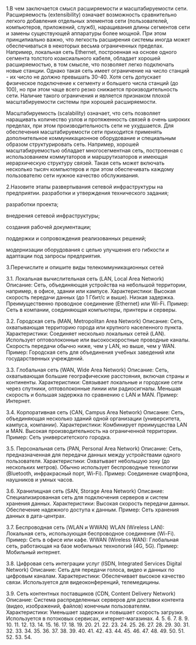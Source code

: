 1.В чем заключается смысл расширяемости и масштабируемости сети.
Расширяемость (extensibility) означает возможность сравнительно легкого добавления отдельных элементов сети (пользователей, компьютеров, приложений, служб), наращивания длины сегментов сети и замены существующей аппаратуры более мощной. При этом принципиально важно, что легкость расширения системы иногда может обеспечиваться в некоторых весьма ограниченных пределах. Например, локальная сеть Ethernet, построенная на основе одного сегмента толстого коаксиального кабеля, обладает хорошей расширяемостью, в том смысле, что позволяет легко подключать новые станции. Однако такая сеть имеет ограничение на число станций - их число не должно превышать 30-40. Хотя сеть допускает физическое подключение к сегменту и большего числа станций (до 100), но при этом чаще всего резко снижается производительность сети. Наличие такого ограничения и является признаком плохой масштабируемости системы при хорошей расширяемости.  

Масштабируемость (scalability) означает, что сеть позволяет наращивать количество узлов и протяженность связей в очень широких пределах, при этом производительность сети не ухудшается. Для обеспечения масштабируемости сети приходится применять дополнительное коммуникационное оборудование и специальным образом структурировать сеть. Например, хорошей масштабируемостью обладает многосегментная сеть, построенная с использованием коммутаторов и маршрутизаторов и имеющая иерархическую структуру связей. Такая сеть может включать несколько тысяч компьютеров и при этом обеспечивать каждому пользователю сети нужное качество обслуживания.


2.Назовите этапы развертывания сетевой инфраструктуры на предприятии.
разработки и утверждения технического задания;

разработки проекта;

внедрения сетевой инфраструктуры;

создания рабочей документации;

поддержки и сопровождения реализованных решений;

модернизации оборудования с целью улучшения его гибкости и адаптации под запросы предприятия.


3.Перечислите и опишите виды телекоммуникационных сетей

3.1. Локальная вычислительная сеть (LAN, Local Area Network)
Описание:
Сеть, объединяющая устройства на небольшой территории, например, в офисе, здании или кампусе.
Характеристики:
Высокая скорость передачи данных (до 1 Гбит/с и выше).
Низкая задержка.
Преимущественно проводное соединение (Ethernet) или Wi-Fi.
Пример: Сеть в компании, соединяющая компьютеры, принтеры и серверы.

3.2. Городская сеть (MAN, Metropolitan Area Network)
Описание:
Сеть, охватывающая территорию города или крупного населенного пункта.
Характеристики:
Соединяет несколько локальных сетей (LAN).
Использует оптоволоконные или высокоскоростные проводные каналы.
Скорость передачи обычно ниже, чем у LAN, но выше, чем у WAN.
Пример: Городская сеть для объединения учебных заведений или государственных учреждений.

3.3. Глобальная сеть (WAN, Wide Area Network)
Описание:
Сеть, охватывающая большие географические расстояния, включая страны и континенты.
Характеристики:
Связывает локальные и городские сети через спутники, оптоволоконные линии или радиосигналы.
Меньшая скорость и большая задержка по сравнению с LAN и MAN.
Пример: Интернет.

3.4. Корпоративная сеть (CAN, Campus Area Network)
Описание:
Сеть, объединяющая несколько зданий одной организации (университета, кампуса, компании).
Характеристики:
Комбинирует преимущества LAN и MAN.
Высокая производительность на ограниченной территории.
Пример: Сеть университетского городка.

3.5. Персональная сеть (PAN, Personal Area Network)
Описание:
Сеть, предназначенная для передачи данных между устройствами одного пользователя.
Характеристики:
Охватывает небольшую зону (до нескольких метров).
Обычно использует беспроводные технологии (Bluetooth, инфракрасный порт, Wi-Fi).
Пример: Соединение смартфона, наушников и умных часов.

3.6. Хранилищная сеть (SAN, Storage Area Network)
Описание:
Специализированная сеть для подключения серверов и систем хранения данных.
Характеристики:
Высокая скорость передачи данных.
Обеспечение надежного доступа к данным.
Пример: Сеть хранения данных в дата-центрах.

3.7. Беспроводная сеть (WLAN и WWAN)
WLAN (Wireless LAN):
Локальная сеть, использующая беспроводное соединение (Wi-Fi).
Пример: Сеть в офисе или кафе.
WWAN (Wireless WAN):
Глобальная сеть, работающая на базе мобильных технологий (4G, 5G).
Пример: Мобильный интернет.

3.8. Цифровая сеть интеграции услуг (ISDN, Integrated Services Digital Network)
Описание:
Сеть для передачи голоса, видео и данных по цифровым каналам.
Характеристики:
Обеспечивает высокое качество связи.
Используется для видеоконференций, телемедицины.

3.9. Сеть контентных поставщиков (CDN, Content Delivery Network)
Описание:
Система распределенных серверов для доставки контента (видео, изображений, файлов) конечным пользователям.
Характеристики:
Уменьшает задержки и повышает скорость загрузки.
Используется в потоковых сервисах, интернет-магазинах.
4.
5.
6.
7.
8.
9.
10.
11.
12.
13.
14.
15.
16.
17.
18.
19.
20.
21.
22.
23.
24.
25.
26.
27.
28.
29.
30.
31.
32.
33.
34.
35.
36.
37.
38.
39.
40.
41.
42.
43.
44.
45.
46.
47.
48.
49.
50.
51.
52.
53.
54. 
